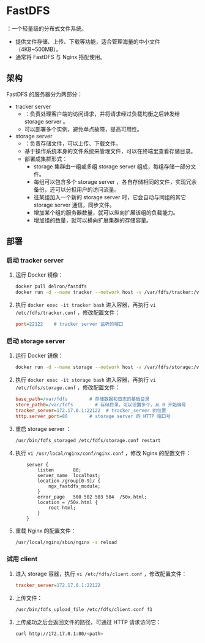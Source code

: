# FastDFS

：一个轻量级的分布式文件系统。
- 提供文件存储、上传、下载等功能，适合管理海量的中小文件（4KB~500MB）。
- 通常将 FastDFS 与 Nginx 搭配使用。

## 架构

FastDFS 的服务器分为两部分：
- tracker server
  - ：负责处理客户端的访问请求，并将请求经过负载均衡之后转发给 storage server 。
  - 可以部署多个实例，避免单点故障，提高可用性。
- storage server
  - ：负责存储文件，可以上传、下载文件。
  - 基于操作系统本身的文件系统来管理文件，可以在终端里查看存储目录。
  - 部署成集群形式：
    - storage 集群由一组或多组 storage server 组成，每组存储一部分文件。
    - 每组可以包含多个 storage server ，各自存储相同的文件，实现冗余备份，还可以分担用户的访问流量。
    - 往某组加入一个新的 storage server 时，它会自动与同组的其它 storage server 通信，同步文件。
    - 增加某个组的服务器数量，就可以纵向扩展该组的负载能力。
    - 增加组的数量，就可以横向扩展集群的存储容量。

## 部署

### 启动 tracker server

1. 运行 Docker 镜像：
    ```sh
    docker pull delron/fastdfs
    docker run -d --name tracker --network host -v /var/fdfs/tracker:/var/fdfs delron/fastdfs tracker
    ```
    
2. 执行 `docker exec -it tracker bash` 进入容器，再执行 `vi /etc/fdfs/tracker.conf` ，修改配置文件：
    ```ini
    port=22122    # tracker server 监听的端口
    ```

### 启动 storage server

1. 运行 Docker 镜像：
    ```sh
    docker run -d --name storage --network host -v /var/fdfs/storage:/var/fdfs -e TRACKER_SERVER=172.17.0.1:22122 delron/fastdfs storage
    ```

2. 执行 `docker exec -it storage bash` 进入容器，再执行 `vi /etc/fdfs/storage.conf` ，修改配置文件：
    ```ini
    base_path=/var/fdfs        # 存储数据和日志的基础目录
    store_path0=/var/fdfs        # 存储目录，可以设置多个，从 0 开始编号
    tracker_server=172.17.0.1:22122  # tracker_server 的位置
    http.server_port=80        # storage server 的 HTTP 端口号
    ```

3. 重启 storage server ：
    ```sh
    /usr/bin/fdfs_storaged /etc/fdfs/storage.conf restart
    ```

4. 执行 `vi /usr/local/nginx/conf/nginx.conf` ，修改 Nginx 的配置文件：
    ```
        server {
            listen       80;
            server_name  localhost;
            location /group[0-9]/ {
                ngx_fastdfs_module;
            }
            error_page   500 502 503 504  /50x.html;
            location = /50x.html {
                root html;
            }
        }
    ```
5. 重载 Nginx 的配置文件：
    ```sh
    /usr/local/nginx/sbin/nginx -s reload
    ```

### 试用 client

1. 进入 storage 容器，执行 `vi /etc/fdfs/client.conf` ，修改配置文件：
    ```ini
    tracker_server=172.17.0.1:22122
    ```

2. 上传文件：
    ```sh
    /usr/bin/fdfs_upload_file /etc/fdfs/client.conf f1
    ```

3. 上传成功之后会返回文件的路径，可通过 HTTP 请求访问它：
    ```sh
    curl http://172.17.0.1:80/<path>
    ```
